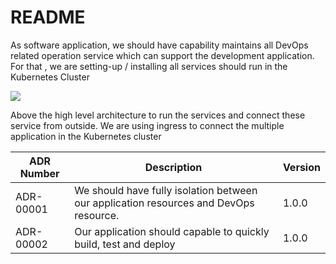 # README
As software application, we should have capability maintains all DevOps related operation service which can support the development application.  For that , we are setting-up / installing all services should run in the Kubernetes Cluster


![](https://paper-attachments.dropboxusercontent.com/s_2161CEC8E508F2CE54D7346FAD60D67DA570D3B8F3BF4177979F1EEE19417CE5_1720970183719_Kubernetes-DevOps.drawio+1.png)


Above the high level architecture to run the services and connect these service from outside. We are using ingress to connect the multiple application in the Kubernetes cluster

| **ADR Number** | **Description**                                                                       | **Version** |
| -------------- | ------------------------------------------------------------------------------------- | ----------- |
| ADR-00001      | We should have fully isolation between our application resources and DevOps resource. | 1.0.0       |
| ADR-00002      | Our application should capable to quickly build, test and deploy                      | 1.0.0       |


